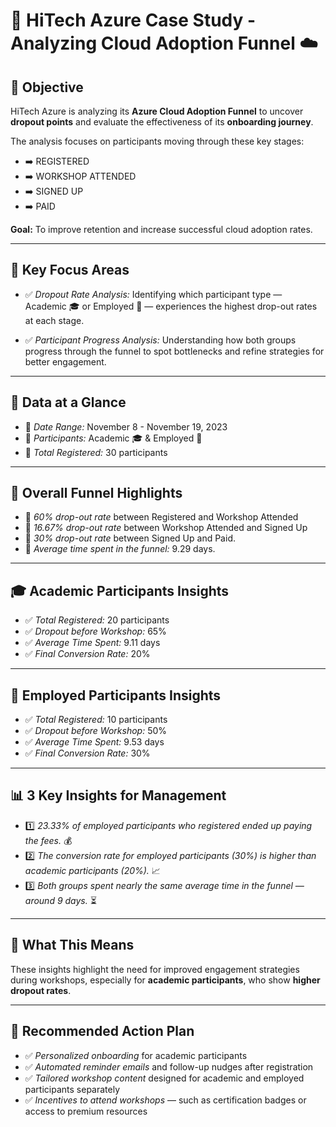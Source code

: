 # 🚀 HiTech Azure Case Study - Analyzing Cloud Adoption Funnel ☁️ 


## 🔎 Objective

HiTech Azure is analyzing its **Azure Cloud Adoption Funnel** to uncover **dropout points** and evaluate the effectiveness of its **onboarding journey**.

The analysis focuses on participants moving through these key stages:

* ➡️ REGISTERED  
* ➡️ WORKSHOP ATTENDED  
* ➡️ SIGNED UP  
* ➡️ PAID  

**Goal:** To improve retention and increase successful cloud adoption rates.

---

## 🎯 Key Focus Areas

* ✅ *Dropout Rate Analysis:* Identifying which participant type — Academic 🎓 or Employed 💼 — experiences the highest drop-out rates at each stage.  

* ✅ *Participant Progress Analysis:* Understanding how both groups progress through the funnel to spot bottlenecks and refine strategies for better engagement.  

---

## 📅 Data at a Glance

* 📍 *Date Range:* November 8 - November 19, 2023  
* 📍 *Participants:* Academic 🎓 & Employed 💼  
* 📍 *Total Registered:* 30 participants  

---

## 🔔 Overall Funnel Highlights

* 📌 *60% drop-out rate* between Registered and Workshop Attended  
* 📌 *16.67% drop-out rate* between Workshop Attended and Signed Up  
* 📌 *30% drop-out rate* between Signed Up and Paid.
* 📌 *Average time spent in the funnel:* 9.29 days. 

---

## 🎓 Academic Participants Insights

* ✅ *Total Registered:* 20 participants  
* ✅ *Dropout before Workshop:* 65%  
* ✅ *Average Time Spent:* 9.11 days  
* ✅ *Final Conversion Rate:* 20%  

---

## 💼 Employed Participants Insights

* ✅ *Total Registered:* 10 participants  
* ✅ *Dropout before Workshop:* 50%  
* ✅ *Average Time Spent:* 9.53 days  
* ✅ *Final Conversion Rate:* 30%  

---

## 📊 3 Key Insights for Management

* 1️⃣ *23.33% of employed participants who registered ended up paying the fees.* 💰  
* 2️⃣ *The conversion rate for employed participants (30%) is higher than academic participants (20%).* 📈  
* 3️⃣ *Both groups spent nearly the same average time in the funnel — around 9 days.* ⏳  

---

## 📣 What This Means

These insights highlight the need for improved engagement strategies during workshops, especially for **academic participants**, who show **higher dropout rates**.

---

## 🚀 Recommended Action Plan

* ✅ *Personalized onboarding* for academic participants  
* ✅ *Automated reminder emails* and follow-up nudges after registration  
* ✅ *Tailored workshop content* designed for academic and employed participants separately  
* ✅ *Incentives to attend workshops* — such as certification badges or access to premium resources  
